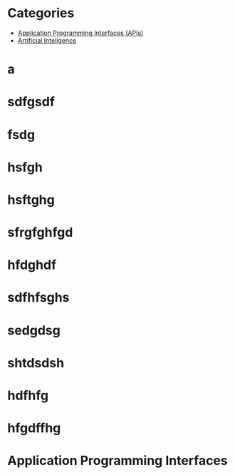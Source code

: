 # Categories
- [Application Programming Interfaces (APIs)](https://fiftys7vencode.github.io/free/#/?id=Application-Programming-Interfaces)
- [Artificial Inteligence](https://fiftys7vencode.github.io/free/#/?id=Artificial-Inteligence)

# a
# sdfgsdf
# fsdg

# hsfgh
# hsftghg




# sfrgfghfgd
# hfdghdf
# sdfhfsghs
# sedgdsg
# shtdsdsh

# hdfhfg

# hfgdffhg

# Application Programming Interfaces
